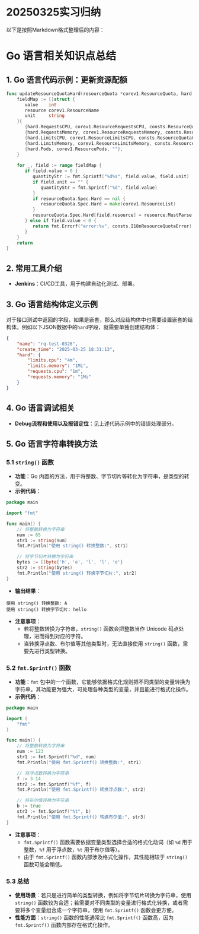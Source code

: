 # 20250325实习归纳

以下是按照Markdown格式整理后的内容：

# Go 语言相关知识点总结

## 1. Go 语言代码示例：更新资源配额

```go
func updateResourceQuotaHard(resourceQuota *corev1.ResourceQuota, hard k8s_body.ResourceLimits) (err error) {  
    fieldMap := []struct {  
       value    int  
       resource corev1.ResourceName  
       unit     string  
    }{  
       {hard.RequestsCPU, corev1.ResourceRequestsCPU, consts.ResourceQuotaCPUUnit},  
       {hard.RequestsMemory, corev1.ResourceRequestsMemory, consts.ResourceQuotaMemoryUnit},  
       {hard.LimitsCPU, corev1.ResourceLimitsCPU, consts.ResourceQuotaCPUUnit},  
       {hard.LimitsMemory, corev1.ResourceLimitsMemory, consts.ResourceQuotaMemoryUnit},  
       {hard.Pods, corev1.ResourcePods, ""},  
    }  
  
    for _, field := range fieldMap {  
       if field.value > 0 {  
          quantityStr := fmt.Sprintf("%d%s", field.value, field.unit)  
          if field.unit == "" {  
             quantityStr = fmt.Sprintf("%d", field.value)  
          }  
          if resourceQuota.Spec.Hard == nil {  
             resourceQuota.Spec.Hard = make(corev1.ResourceList)  
          }  
          resourceQuota.Spec.Hard[field.resource] = resource.MustParse(quantityStr)  
       } else if field.value < 0 {  
          return fmt.Errorf("error:%v", consts.I18nResourceQuotaError)  
       }  
    }  
    return  
}
```

## 2. 常用工具介绍

- **Jenkins**：CI/CD工具，用于构建自动化测试、部署。

## 3. Go 语言结构体定义示例

对于接口测试中返回的字段，如果是嵌套，那么对应结构体中也需要设置嵌套的结构体。例如以下JSON数据中的`hard`字段，就需要单独创建结构体：

```json
{
    "name": "rq-test-0326",
    "create_time": "2025-03-25 18:31:13",
    "hard": {
        "limits.cpu": "4m",
        "limits.memory": "1Mi",
        "requests.cpu": "1m",
        "requests.memory": "1Mi"
    }
}
```

## 4. Go 语言调试相关

- **Debug流程和使用以及报错定位**：见上述代码示例中的错误处理部分。

## 5. Go 语言字符串转换方法

### 5.1 `string()` 函数

- **功能**：Go 内置的方法，用于将整数、字节切片等转化为字符串，是类型的转变。
- **示例代码**：

```go
package main

import "fmt"

func main() {
    // 将整数转换为字符串
    num := 65
    str1 := string(num)
    fmt.Println("使用 string() 转换整数:", str1)

    // 将字节切片转换为字符串
    bytes := []byte{'h', 'e', 'l', 'l', 'o'}
    str2 := string(bytes)
    fmt.Println("使用 string() 转换字节切片:", str2)
}
```

- **输出结果**：

```
使用 string() 转换整数: A
使用 string() 转换字节切片: hello
```

- **注意事项**：
    - 若将整数转换为字符串，`string()` 函数会把整数当作 Unicode 码点处理，进而得到对应的字符。
    - 当转换浮点数、布尔值等其他类型时，无法直接使用 `string()` 函数，需要先进行类型转换。

### 5.2 `fmt.Sprintf()` 函数

- **功能**：`fmt` 包中的一个函数，它能够依据格式化规则把不同类型的变量转换为字符串。其功能更为强大，可处理各种类型的变量，并且能进行格式化操作。
- **示例代码**：

```go
package main

import (
    "fmt"
)

func main() {
    // 将整数转换为字符串
    num := 123
    str1 := fmt.Sprintf("%d", num)
    fmt.Println("使用 fmt.Sprintf() 转换整数:", str1)

    // 将浮点数转换为字符串
    f := 3.14
    str2 := fmt.Sprintf("%f", f)
    fmt.Println("使用 fmt.Sprintf() 转换浮点数:", str2)

    // 将布尔值转换为字符串
    b := true
    str3 := fmt.Sprintf("%t", b)
    fmt.Println("使用 fmt.Sprintf() 转换布尔值:", str3)
}
```

- **注意事项**：
    - `fmt.Sprintf()` 函数需要依据变量类型选择合适的格式化动词（如 `%d` 用于整数，`%f` 用于浮点数，`%t` 用于布尔值等）。
    - 由于 `fmt.Sprintf()` 函数内部涉及格式化操作，其性能相较于 `string()` 函数可能会稍低。

### 5.3 总结

- **使用场景**：若只是进行简单的类型转换，例如将字节切片转换为字符串，使用 `string()` 函数较为合适；若需要对不同类型的变量进行格式化转换，或者需要将多个变量组合成一个字符串，使用 `fmt.Sprintf()` 函数会更方便。
- **性能方面**：`string()` 函数的性能通常比 `fmt.Sprintf()` 函数高，因为 `fmt.Sprintf()` 函数内部存在格式化操作。